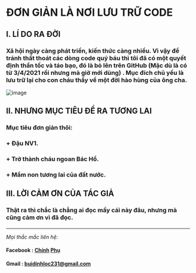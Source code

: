 # ĐƠN GIẢN LÀ NƠI LƯU TRỮ CODE
## I. LÍ DO RA ĐỜI
### Xã hội ngày càng phát triển, kiến thức càng nhiều. Vì vậy để tránh thất thoát các dòng code quý báu thì tôi đã có một quyết định thần tốc và táo bạo, đó là bỏ lên trên GitHub (Mặc dù là có từ 3/4/2021 rồi nhưng mà giờ mới dùng) . Mục đích chủ yếu là lưu trữ lại cho con cháu thấy về một đời hào hùng của ông cha.
![image](https://user-images.githubusercontent.com/81856729/215823434-2d988951-e2fb-4c8c-b22b-7b47364bfd38.png)
## II. NHƯNG MỤC TIÊU ĐỀ RA TƯƠNG LAI
### Mục tiêu đơn giản thôi:
### + Đậu NV1.
### + Trở thành cháu ngoan Bác Hồ.
### + Mầm non tương lai của đất nước.

## III. LỜI CẢM ƠN CỦA TÁC GIẢ
### Thật ra thì chắc là chẳng ai đọc mấy cái này đâu, nhưng mà cũng cảm ơn vì đã đọc.
####
***
 _Mọi thắc mắc liên hệ:_
#### Facebook : [Chính](https://www.facebook.com/TrypanoGanyXenogenexys/) [Phụ](https://www.facebook.com/profile.php?id=100052748916986)
#### Gmail    : buidinhloc231@gmail.com
